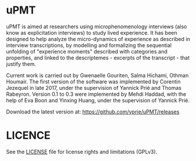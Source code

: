 # uPMT

uPMT is aimed at researchers using microphenomenology interviews (also know as explicitation interviews) to study lived experience. It has been designed to help analyze the micro-dynamics of experience as described in interview transcriptions, by modelling and formalizing the sequential unfolding of "experience moments" described with categories and properties, and linked to the descriptemes - excerpts of the transcript - that justify them.

Current work is carried out by Gwenaelle Gouriten, Salma Hichami,  Othman Houmair. The first version of the software was implemented by Corentin Jezequel in late 2017, under the supervision of Yannick Prié and Thomas Rabeyron. Version 0.1 to 0.3 were implemented by Mehdi Haddad, with the help of Eva Boon and Yinxing Huang, under the supervision of Yannick Prié. 

Download the latest version at: https://github.com/yprie/uPMT/releases

# LICENCE

See the [LICENSE](LICENSE) file for license rights and limitations (GPLv3). 
